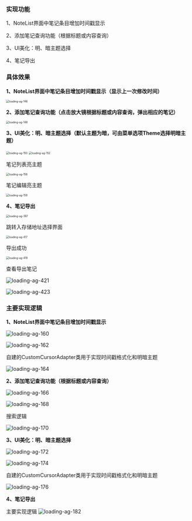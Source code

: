 ### 实现功能

1、NoteList界面中笔记条目增加时间戳显示

2、添加笔记查询功能（根据标题或内容查询）

3、UI美化：明、暗主题选择

4、笔记导出



### **具体效果**

**1、NoteList界面中笔记条目增加时间戳显示（显示上一次修改时间）**

<img title="" src="结果图片/7c01404dca44508d02e2ee1cf3eb77ce.png" alt="loading-ag-146" style="zoom:50%;">

**2、添加笔记查询功能（点击放大镜根据标题或内容查询，弹出相应的笔记）**

<img title="" src="结果图片/c2753e108191318389eccbacc5b71d22.png" alt="loading-ag-148" style="zoom:50%;">

**3、UI美化：明、暗主题选择（默认主题为暗，可由菜单选项Theme选择明暗主题）**

<img title="" src="结果图片/d085bd946f0fd79d4c00caedb70ec099.png" alt="loading-ag-150" style="zoom:50%;">

<img title="" src="结果图片/4c7b515ae142a6dabd1c4a30a67e538e.png" alt="loading-ag-152" style="zoom:50%;">

笔记列表亮主题

<img title="" src="结果图片/e24c6d823a324e892d02dbb784df2bc0.png" alt="loading-ag-156" style="zoom:50%;">

笔记编辑亮主题

<img title="" src="结果图片/d29163e6eba7effcf340b800cc560135.png" alt="loading-ag-158" style="zoom:50%;">

**4、笔记导出**

<img title="" src="结果图片/Screenshot_20241203_193838.png" alt="loading-ag-397" style="zoom:50%;">

跳转入存储地址选择界面

<img title="" src="结果图片/Screenshot_20241203_194441.png" alt="loading-ag-417" style="zoom:50%;">

导出成功

<img title="" src="结果图片/Screenshot_20241203_193913.png" alt="loading-ag-419" style="zoom:50%;">

查看导出笔记

![loading-ag-421](结果图片/QQ截图20241203194053.png)

![loading-ag-423](结果图片/QQ截图20241203194013.png)

### **主要实现逻辑**

**1、NoteList界面中笔记条目增加时间戳显示**

![loading-ag-160](重要代码截图/f673bc98-137a-48d7-b5e1-9ff03e67a0a5.png)

![loading-ag-162](重要代码截图/213496ce-0cee-4fd2-93dd-ad3d5118026a.png)

自建的CustomCursorAdapter类用于实现时间戳格式化和明暗主题

![loading-ag-164](重要代码截图/63ca1cd2-7f58-4b63-9c1a-76c2e4e9631e.png)

**2、添加笔记查询功能（根据标题或内容查询）**

![loading-ag-166](重要代码截图/1c1515d7-6ce2-4978-9c99-535992d1f940.png)

![loading-ag-168](重要代码截图/ac775627-73a3-45fe-b346-0bae4989a7e0.png)

搜索逻辑

![loading-ag-170](重要代码截图/505fc669-6d98-49fb-836a-1fc9502ebd3a.png)

**3、UI美化：明、暗主题选择**

![loading-ag-172](重要代码截图/bd91bab0-a794-4167-a81e-a8909ef564ca.png)

![loading-ag-174](重要代码截图/c8e70c33-ffed-4fc9-9983-ebfecb26a441.png)

自建的CustomCursorAdapter类用于实现时间戳格式化和明暗主题

![loading-ag-176](重要代码截图/2fa16a7c-62ec-4823-9972-ce02e9c24e5a.png)

**4、笔记导出**

主要实现逻辑
![loading-ag-182](重要代码截图/QQ截图20241203195725.png)
